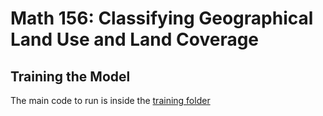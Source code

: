 # Math 156: Classifying Geographical Land Use and Land Coverage

## Training the Model

The main code to run is inside the [training folder](training/training.ipynb)

## 